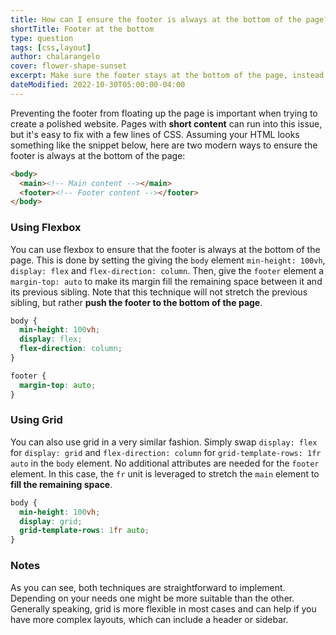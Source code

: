 ```yaml
---
title: How can I ensure the footer is always at the bottom of the page?
shortTitle: Footer at the bottom
type: question
tags: [css,layout]
author: chalarangelo
cover: flower-shape-sunset
excerpt: Make sure the footer stays at the bottom of the page, instead of floating up when the content is too short.
dateModified: 2022-10-30T05:00:00-04:00
---
```


Preventing the footer from floating up the page is important when trying to create a polished website. Pages with **short content** can run into this issue, but it's easy to fix with a few lines of CSS. Assuming your HTML looks something like the snippet below, here are two modern ways to ensure the footer is always at the bottom of the page:

```html
<body>
  <main><!-- Main content --></main>
  <footer><!-- Footer content --></footer>
</body>
```

### Using Flexbox

You can use flexbox to ensure that the footer is always at the bottom of the page. This is done by setting the giving the `body` element `min-height: 100vh`, `display: flex` and `flex-direction: column`. Then, give the `footer` element a `margin-top: auto` to make its margin fill the remaining space between it and its previous sibling. Note that this technique will not stretch the previous sibling, but rather **push the footer to the bottom of the page**.


```css
body {
  min-height: 100vh;
  display: flex;
  flex-direction: column;
}

footer {
  margin-top: auto;
}
```

### Using Grid

You can also use grid in a very similar fashion. Simply swap `display: flex` for `display: grid` and `flex-direction: column` for `grid-template-rows: 1fr auto` in the `body` element. No additional attributes are needed for the `footer` element. In this case, the `fr` unit is leveraged to stretch the `main` element to **fill the remaining space**.

```css
body {
  min-height: 100vh;
  display: grid;
  grid-template-rows: 1fr auto;
}
```

### Notes

As you can see, both techniques are straightforward to implement. Depending on your needs one might be more suitable than the other. Generally speaking, grid is more flexible in most cases and can help if you have more complex layouts, which can include a header or sidebar.

